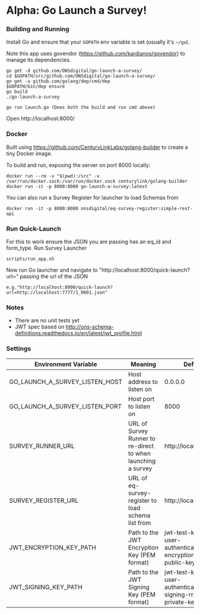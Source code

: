 # Alpha: Go Launch a Survey!

### Building and Running
Install Go and ensure that your `GOPATH` env variable is set (usually it's `~/go`).

Note this app uses govendor (https://github.com/kardianos/govendor) to manage its dependencies.

```
go get -d github.com/ONSdigital/go-launch-a-survey/
cd $GOPATH/src/github.com/ONSdigital/go-launch-a-survey/
go get -u github.com/golang/dep/cmd/dep
$GOPATH/bin/dep ensure
go build
./go-launch-a-survey

go run launch.go (Does both the build and run cmd above)

```

Open http://localhost:8000/

### Docker
Built using https://github.com/CenturyLinkLabs/golang-builder to create a tiny Docker image.

To build and run, exposing the server on port 8000 locally:

```
docker run --rm -v "$(pwd):/src" -v /var/run/docker.sock:/var/run/docker.sock centurylink/golang-builder
docker run -it -p 8000:8000 go-launch-a-survey:latest
```

You can also run a Survey Register for launcher to load Schemas from 
```
docker run -it -p 8080:8080 onsdigital/eq-survey-register:simple-rest-api
```

### Run Quick-Launch
For this to work ensure the JSON you are passing has an eq_id and form_type.
Run Survey Launcher
```
scripts/run_app.sh
```
Now run Go launcher and navigate to "http://localhost:8000/quick-launch?url=" passing the url of the JSON
```
e.g."http://localhost:8000/quick-launch?url=http://localhost:7777/1_0001.json"
```

### Notes
* There are no unit tests yet
* JWT spec based on http://ons-schema-definitions.readthedocs.io/en/latest/jwt_profile.html

### Settings
Environment Variable | Meaning | Default
---------------------|---------|--------
GO_LAUNCH_A_SURVEY_LISTEN_HOST|Host address  to listen on|0.0.0.0
GO_LAUNCH_A_SURVEY_LISTEN_PORT|Host port to listen on|8000
SURVEY_RUNNER_URL|URL of Survey Runner to re-direct to when launching a survey|http://localhost:5000
SURVEY_REGISTER_URL|URL of eq-survey-register to load schema list from |http://localhost:8080
JWT_ENCRYPTION_KEY_PATH|Path to the JWT Encryption Key (PEM format)|jwt-test-keys/sdc-user-authentication-encryption-sr-public-key.pem
JWT_SIGNING_KEY_PATH|Path to the JWT Signing Key (PEM format)|jwt-test-keys/sdc-user-authentication-signing-rrm-private-key.pem
